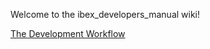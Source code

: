 Welcome to the ibex_developers_manual wiki!

[The Development Workflow](https://github.com/ISISComputingGroup/ibex_developers_manual/blob/master/development_workflow.rst)